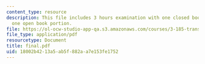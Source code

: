 ```yaml
---
content_type: resource
description: This file includes 3 hours examination with one closed book portion and
  one open book portion.
file: https://ol-ocw-studio-app-qa.s3.amazonaws.com/courses/3-185-transport-phenomena-in-materials-engineering-fall-2003/18002b4213a5ab5f882aa7e153fe1752_final.pdf
file_type: application/pdf
resourcetype: Document
title: final.pdf
uid: 18002b42-13a5-ab5f-882a-a7e153fe1752
---
```

